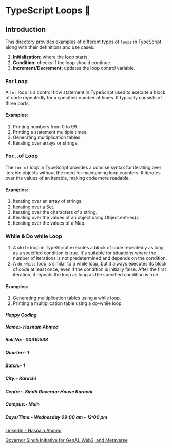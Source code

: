 
# TypeScript Loops 🔄

## **Introduction**
This directory provides examples of different types of `loops` in TypeScript along with their definitions and use cases.

1. **Initialization:** where the loop starts.
2. **Condition:** checks if the loop should continue.
3. **Increment/Decrement:** updates the loop control variable.


### For Loop
A `for` loop is a control flow statement in TypeScript used to execute a block of code repeatedly for a specified number of times. It typically consists of three parts:

#### Examples:
1. Printing numbers from 0 to 99.
2. Printing a statement multiple times.
3. Generating multiplication tables.
4. Iterating over arrays or strings.

### For...of Loop
The `for of` loop in TypeScript provides a concise syntax for iterating over iterable objects without the need for maintaining loop counters. It iterates over the values of an iterable, making code more readable.

#### Examples:
1. Iterating over an array of strings.
2. Iterating over a Set.
3. Iterating over the characters of a string.
4. Iterating over the values of an object using Object.entries().
5. Iterating over the values of a Map.

### While & Do while Loop
1. A `while` loop in TypeScript executes a block of code repeatedly as long as a specified condition is true. It's suitable for situations where the number of iterations is not predetermined and depends on the condition.
2. A `do while` loop is similar to a while loop, but it always executes its block of code at least once, even if the condition is initially false. After the first iteration, it repeats the loop as long as the specified condition is true.

#### Examples:
1. Generating multiplication tables using a while loop.
2. Printing a multiplication table using a do-while loop.


#### *Happy Coding*

##### Name:- Hasnain Ahmed 
##### Roll No:- 00310538
##### Quarter:- 1
##### Batch:- 1
##### City:- Karachi
##### Centre:- Sindh Governor House Karachi
##### Campus:- Main
##### Days/Time:- Wednesday 09:00 am - 12:00 pm

[LinkedIn - Hasnain Ahmed](https://www.linkedin.com/in/hasnainahmed90s/)<p>
[Governor Sindh Initiative for GenAI, Web3, and Metaverse](https://www.linkedin.com/company/governor-sindh-initiative/mycompany/)